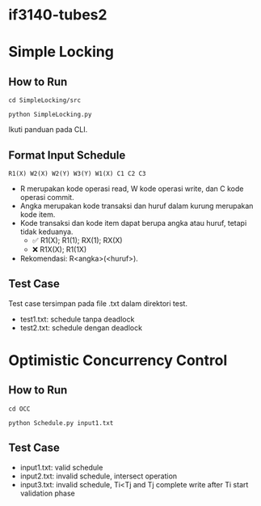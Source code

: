 # if3140-tubes2

# Simple Locking

## How to Run
```
cd SimpleLocking/src
```
```
python SimpleLocking.py
```
Ikuti panduan pada CLI.

## Format Input Schedule
```
R1(X) W2(X) W2(Y) W3(Y) W1(X) C1 C2 C3
```
- R merupakan kode operasi read, W kode operasi write, dan C kode operasi commit.
- Angka merupakan kode transaksi dan huruf dalam kurung merupakan kode item.
- Kode transaksi dan kode item dapat berupa angka atau huruf, tetapi tidak keduanya.
    - ✅ R1(X); R1(1); RX(1); RX(X)
    - ❌ R1X(X); R1(1X)
- Rekomendasi: R\<angka>(\<huruf>).

## Test Case
Test case tersimpan pada file .txt dalam direktori test.
- test1.txt: schedule tanpa deadlock
- test2.txt: schedule dengan deadlock

# Optimistic Concurrency Control

## How to Run
```
cd OCC
```
```
python Schedule.py input1.txt
```

## Test Case
- input1.txt: valid schedule
- input2.txt: invalid schedule, intersect operation
- input3.txt: invalid schedule, Ti<Tj and Tj complete write after Ti start validation phase
